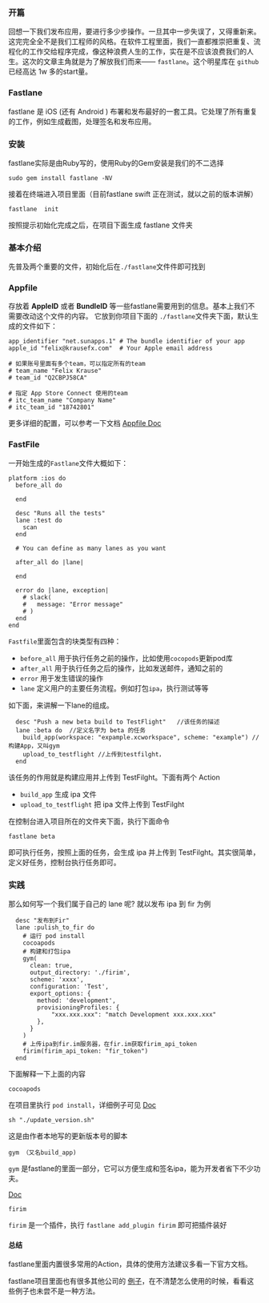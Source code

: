 
### 开篇

回想一下我们发布应用，要进行多少步操作。一旦其中一步失误了，又得重新来。这完完全全不是我们工程师的风格。在软件工程里面，我们一直都推崇把重复、流程化的工作交给程序完成，像这种浪费人生的工作，实在是不应该浪费我们的人生。这次的文章主角就是为了解放我们而来—— `fastlane`。这个明星库在 `github` 已经高达 1w 多的start量。

### Fastlane

fastlane 是 iOS (还有 Android ) 布署和发布最好的一套工具。它处理了所有重复的工作，例如生成截图，处理签名和发布应用。

### 安装

fastlane实际是由Ruby写的，使用Ruby的Gem安装是我们的不二选择

```
sudo gem install fastlane -NV
```
接着在终端进入项目里面（目前fastlane swift 正在测试，就以之前的版本讲解）
    
```
fastlane  init
```
按照提示初始化完成之后，在项目下面生成 fastlane 文件夹

### 基本介绍

先普及两个重要的文件，初始化后在`./fastlane`文件件即可找到

### Appfile

存放着 **AppleID** 或者 **BundleID** 等一些fastlane需要用到的信息。基本上我们不需要改动这个文件的内容。
它放到你项目下面的 `./fastlane`文件夹下面，默认生成的文件如下：

```
app_identifier "net.sunapps.1" # The bundle identifier of your app
apple_id "felix@krausefx.com"  # Your Apple email address

# 如果账号里面有多个team，可以指定所有的team
# team_name "Felix Krause"
# team_id "Q2CBPJ58CA"

# 指定 App Store Connect 使用的team
# itc_team_name "Company Name"
# itc_team_id "18742801"
```

更多详细的配置，可以参考一下文档
[Appfile Doc](https://docs.fastlane.tools/advanced/#appfile)

### FastFile

一开始生成的`Fastlane`文件大概如下：

```
platform :ios do
  before_all do
    
  end

  desc "Runs all the tests"
  lane :test do
    scan
  end

  # You can define as many lanes as you want

  after_all do |lane|

  end

  error do |lane, exception|
    # slack(
    #   message: "Error message"
    # )
  end
end
```

`Fastfile`里面包含的块类型有四种：
* `before_all` 用于执行任务之前的操作，比如使用`cocopods`更新pod库
* `after_all` 用于执行任务之后的操作，比如发送邮件，通知之前的
* `error` 用于发生错误的操作
* `lane` 定义用户的主要任务流程。例如打包`ipa`，执行测试等等


如下面，来讲解一下lane的组成。
```
  desc "Push a new beta build to TestFlight"   //该任务的描述
  lane :beta do  //定义名字为 beta 的任务
    build_app(workspace: "expample.xcworkspace", scheme: "example") //构建App，又叫gym
    upload_to_testflight //上传到testfilght，
  end

```
该任务的作用就是构建应用并上传到 TestFilght。下面有两个 Action

* `build_app` 生成 ipa 文件
* `upload_to_testflight` 把 ipa 文件上传到 TestFilght

在控制台进入项目所在的文件夹下面，执行下面命令

```
fastlane beta
```

即可执行任务，按照上面的任务，会生成 ipa 并上传到 TestFilght。其实很简单，定义好任务，控制台执行任务即可。

### 实践

那么如何写一个我们属于自己的 lane 呢? 就以发布 ipa 到 fir 为例

```
  desc "发布到Fir"
  lane :pulish_to_fir do
    # 运行 pod install 
    cocoapods 
    # 构建和打包ipa
    gym(
      clean: true,
      output_directory: './firim',
      scheme: 'xxxx',
      configuration: 'Test',
      export_options: {
        method: 'development',
        provisioningProfiles: {
            "xxx.xxx.xxx": "match Development xxx.xxx.xxx"
        },
      }
    )
    # 上传ipa到fir.im服务器，在fir.im获取firim_api_token
    firim(firim_api_token: "fir_token")
  end
```


下面解释一下上面的内容

```
cocoapods
```

在项目里执行 `pod install`，详细例子可见 [Doc](https://docs.fastlane.tools/actions/cocoapods/#cocoapods)

```
sh "./update_version.sh"
```

这是由作者本地写的更新版本号的脚本

```
gym （又名build_app)
```

`gym` 是fastlane的里面一部分，它可以方便生成和签名ipa，能为开发者省下不少功夫。

[Doc](https://docs.fastlane.tools/actions/build_app/#build_app)

```
firim
```

`firim` 是一个插件，执行 `fastlane add_plugin firim` 即可把插件装好


#### 总结

fastlane里面内置很多常用的Action，具体的使用方法建议多看一下官方文档。

fastlane项目里面也有很多其他公司的 [例子](https://github.com/fastlane/examples)，在不清楚怎么使用的时候，看看这些例子也未尝不是一种方法。 

